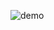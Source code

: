 
![demo](https://user-images.githubusercontent.com/18685151/27041913-6882286a-4f63-11e7-86d7-f98ed19c76bb.PNG)
